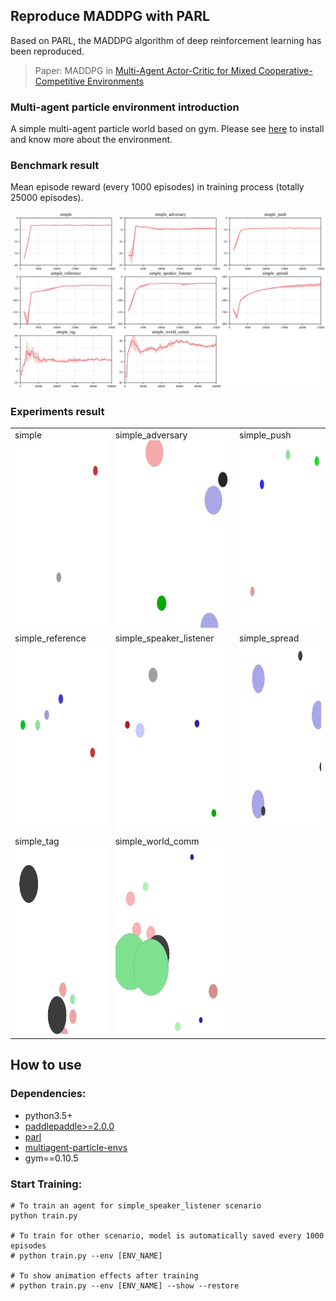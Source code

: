 ## Reproduce MADDPG with PARL
Based on PARL, the MADDPG algorithm of deep reinforcement learning has been reproduced.

> Paper: MADDPG in [ Multi-Agent Actor-Critic for Mixed Cooperative-Competitive Environments](https://arxiv.org/abs/1706.02275)

### Multi-agent particle environment introduction
A simple multi-agent particle world based on gym. Please see [here](https://github.com/openai/multiagent-particle-envs) to install and know more about the environment.

### Benchmark result
Mean episode reward (every 1000 episodes) in training process (totally 25000 episodes).

<p align="center">
<img src=".benchmark/maddpg_paddle.png" alt="result"/>
</p>

### Experiments result

<table>
<tr>
<td>
simple<br>
<img src=".benchmark/MADDPG_simple.gif"                  width = "340" height = "300" alt="MADDPG_simple"/>
</td>
<td>
simple_adversary<br>
<img src=".benchmark/MADDPG_simple_adversary.gif"        width = "340" height = "300" alt="MADDPG_simple_adversary"/>
</td>
<td>
simple_push<br>
<img src=".benchmark/MADDPG_simple_push.gif"             width = "340" height = "300" alt="MADDPG_simple_push"/>
</td>
</tr>
<tr>
<td>
simple_reference<br>
<img src=".benchmark/MADDPG_simple_reference.gif"        width = "340" height = "300" alt="MADDPG_simple_reference"/>
</td>
<td>
simple_speaker_listener<br>
<img src=".benchmark/MADDPG_simple_speaker_listener.gif" width = "340" height = "300" alt="MADDPG_simple_speaker_listener"/>
</td>
<td>
simple_spread<br>
<img src=".benchmark/MADDPG_simple_spread.gif"           width = "340" height = "300" alt="MADDPG_simple_spread"/>
</td>
</tr>
<tr>
<td>
simple_tag<br>
<img src=".benchmark/MADDPG_simple_tag.gif"              width = "340" height = "300" alt="MADDPG_simple_tag"/>
</td>
<td>
simple_world_comm<br>
<img src=".benchmark/MADDPG_simple_world_comm.gif"       width = "340" height = "300" alt="MADDPG_simple_world_comm"/>
</td>
</tr>
</table>


## How to use
### Dependencies:
+ python3.5+
+ [paddlepaddle>=2.0.0](https://github.com/PaddlePaddle/Paddle)
+ [parl](https://github.com/PaddlePaddle/PARL)
+ [multiagent-particle-envs](https://github.com/openai/multiagent-particle-envs)
+ gym==0.10.5

### Start Training:
```
# To train an agent for simple_speaker_listener scenario
python train.py

# To train for other scenario, model is automatically saved every 1000 episodes
# python train.py --env [ENV_NAME]

# To show animation effects after training
# python train.py --env [ENV_NAME] --show --restore
